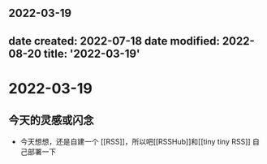 2022-03-19
---
date created: 2022-07-18
date modified: 2022-08-20
title: '2022-03-19'
---

# 2022-03-19

## 今天的灵感或闪念

- 今天想想，还是自建一个 [[RSS]]，所以吧[[RSSHub]]和[[tiny tiny RSS]] 自己部署一下
